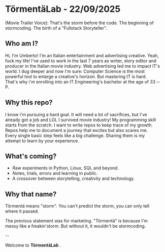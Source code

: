 # TörmentäLab - 22/09/2025
(Movie Trailer Voice):
That's the storm before the code.
The beginning of stormcoding.
The birth of a "Fullstack Storyteller".

## Who am I?
Hi, I'm Umberto! I'm an Italian entertainment and advertising creative. Yeah, fuck my life!
I've used to work in the last 7 years as writer, story editor and producer in the Italian movie industry. 
Web advertising led me to impact IT's world. I dug deeper and now I'm sure:
Computer Science is the most powerful tool to enlarge a creative's horizon.
But mastering IT is hard. 
That's why i'm enrolling into an IT Engineering's bachelor at the age of 33 :-P.

## Why this repo?
I know i'm pursuing a hard goal.
It will need a lot of sacrifices, but I've already got a job and LOL I survived movie industry!
My programming skill starts from the scratch. I want to write repos to keep trace of my growth.
Repos help me to document a journey that excites but also scares me.
Every single basic step feels like a big challenge.
Sharing them is my attempt to learn by your experience.

## What's coming?
- Raw experiments in Python, Linux, SQL and beyond.
- Notes, trials, errors and learning in public. 
- A crossover between storytelling, creativity and technology.

## Why that name?
Törmentä means "storm".
You can't predict the storm, you can only tell where it passed.

The previous statement was for marketing.
"Törmentä" is because I'm messy like a freakin'storm.
But without it, it wouldn't be stormcoding.

--

Welcome to **TörmentäLab** .
